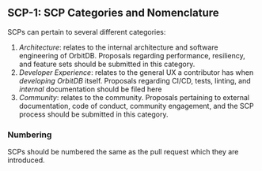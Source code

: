 ## SCP-1: SCP Categories and Nomenclature

SCPs can pertain to several different categories:

1. *Architecture*: relates to the internal architecture and software engineering of OrbitDB. Proposals
regarding performance, resiliency, and feature sets should be submitted in this category.
2. *Developer Experience*: relates to the general UX a contributor has when _developing OrbitDB_ itself. Proposals
regarding CI/CD, tests, linting, and *internal* documentation should be filed here
3. *Community*: relates to the community. Proposals pertaining to external documentation, code of conduct, community
engagement, and the SCP process should be submitted in this category.

### Numbering

SCPs should be numbered the same as the pull request which they are introduced.
